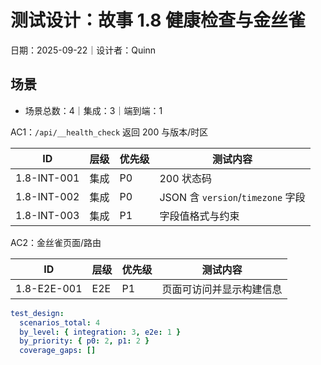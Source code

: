 # 测试设计：故事 1.8 健康检查与金丝雀

日期：2025-09-22｜设计者：Quinn

## 场景

- 场景总数：4｜集成：3｜端到端：1

AC1：`/api/__health_check` 返回 200 与版本/时区

| ID           | 层级 | 优先级 | 测试内容                                  |
|--------------|------|--------|-------------------------------------------|
| 1.8-INT-001  | 集成 | P0     | 200 状态码                                |
| 1.8-INT-002  | 集成 | P0     | JSON 含 `version`/`timezone` 字段         |
| 1.8-INT-003  | 集成 | P1     | 字段值格式与约束                          |

AC2：金丝雀页面/路由

| ID           | 层级 | 优先级 | 测试内容                                  |
|--------------|------|--------|-------------------------------------------|
| 1.8-E2E-001  | E2E  | P1     | 页面可访问并显示构建信息                  |

```yaml
test_design:
  scenarios_total: 4
  by_level: { integration: 3, e2e: 1 }
  by_priority: { p0: 2, p1: 2 }
  coverage_gaps: []
```

